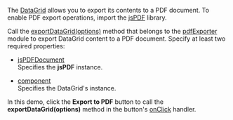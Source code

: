 The [DataGrid](/Documentation/ApiReference/UI_Components/dxDataGrid/) allows you to export its contents to a PDF document. To enable PDF export operations, import the <a href="https://github.com/parallax/jsPDF" target="_blank">jsPDF</a> library.

Call the [exportDataGrid(options)](/Documentation/ApiReference/Common/Utils/pdfExporter/#exportDataGridoptions) method that belongs to the [pdfExporter](/Documentation/ApiReference/Common/Utils/pdfExporter/) module to export DataGrid content to a PDF document. Specify at least two required properties:

- [jsPDFDocument](/Documentation/ApiReference/Common/Object_Structures/PdfExportDataGridProps/#jsPDFDocument)    
Specifies the **jsPDF** instance.

- [component](/Documentation/ApiReference/Common/Object_Structures/PdfExportDataGridProps/#component)    
Specifies the DataGrid's instance.


In this demo, click the **Export to PDF** button to call the **exportDataGrid(options)** method in the button's [onClick](/Documentation/ApiReference/UI_Components/dxButton/Configuration/#onClick) handler.

